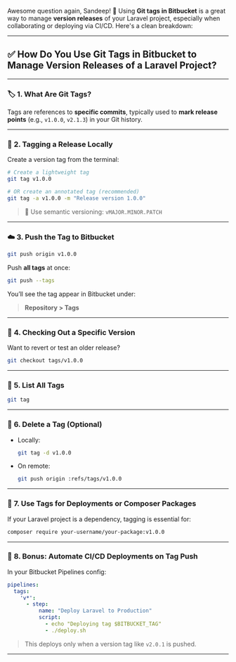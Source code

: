 Awesome question again, Sandeep! 🎯 Using **Git tags in Bitbucket** is a great way to manage **version releases** of your Laravel project, especially when collaborating or deploying via CI/CD. Here's a clean breakdown:

---

## ✅ How Do You Use Git Tags in Bitbucket to Manage Version Releases of a Laravel Project?

---

### 🏷️ **1. What Are Git Tags?**

Tags are references to **specific commits**, typically used to **mark release points** (e.g., `v1.0.0`, `v2.1.3`) in your Git history.

---

### 🚀 **2. Tagging a Release Locally**

Create a version tag from the terminal:

```bash
# Create a lightweight tag
git tag v1.0.0

# OR create an annotated tag (recommended)
git tag -a v1.0.0 -m "Release version 1.0.0"
```

> 📝 Use semantic versioning: `vMAJOR.MINOR.PATCH`

---

### ☁️ **3. Push the Tag to Bitbucket**

```bash
git push origin v1.0.0
```

Push **all tags** at once:
```bash
git push --tags
```

You’ll see the tag appear in Bitbucket under:
> **Repository > Tags**

---

### 🔄 **4. Checking Out a Specific Version**

Want to revert or test an older release?

```bash
git checkout tags/v1.0.0
```

---

### 📜 **5. List All Tags**

```bash
git tag
```

---

### 🔧 **6. Delete a Tag (Optional)**

- Locally:
  ```bash
  git tag -d v1.0.0
  ```
- On remote:
  ```bash
  git push origin :refs/tags/v1.0.0
  ```

---

### 🔗 **7. Use Tags for Deployments or Composer Packages**

If your Laravel project is a dependency, tagging is essential for:

```bash
composer require your-username/your-package:v1.0.0
```

---

### 🤖 **8. Bonus: Automate CI/CD Deployments on Tag Push**

In your Bitbucket Pipelines config:

```yaml
pipelines:
  tags:
    'v*':
      - step:
          name: "Deploy Laravel to Production"
          script:
            - echo "Deploying tag $BITBUCKET_TAG"
            - ./deploy.sh
```

> This deploys only when a version tag like `v2.0.1` is pushed.

---
